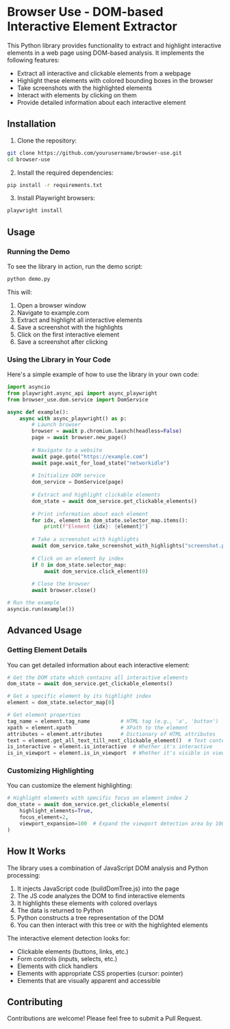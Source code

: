 # Browser Use - DOM-based Interactive Element Extractor

This Python library provides functionality to extract and highlight interactive elements in a web page using DOM-based analysis. It implements the following features:

- Extract all interactive and clickable elements from a webpage
- Highlight these elements with colored bounding boxes in the browser
- Take screenshots with the highlighted elements
- Interact with elements by clicking on them
- Provide detailed information about each interactive element

## Installation

1. Clone the repository:
```bash
git clone https://github.com/yourusername/browser-use.git
cd browser-use
```

2. Install the required dependencies:
```bash
pip install -r requirements.txt
```

3. Install Playwright browsers:
```bash
playwright install
```

## Usage

### Running the Demo

To see the library in action, run the demo script:

```bash
python demo.py
```

This will:
1. Open a browser window
2. Navigate to example.com
3. Extract and highlight all interactive elements
4. Save a screenshot with the highlights
5. Click on the first interactive element
6. Save a screenshot after clicking

### Using the Library in Your Code

Here's a simple example of how to use the library in your own code:

```python
import asyncio
from playwright.async_api import async_playwright
from browser_use.dom.service import DomService

async def example():
    async with async_playwright() as p:
        # Launch browser
        browser = await p.chromium.launch(headless=False)
        page = await browser.new_page()
        
        # Navigate to a website
        await page.goto("https://example.com")
        await page.wait_for_load_state("networkidle")
        
        # Initialize DOM service
        dom_service = DomService(page)
        
        # Extract and highlight clickable elements
        dom_state = await dom_service.get_clickable_elements()
        
        # Print information about each element
        for idx, element in dom_state.selector_map.items():
            print(f"Element {idx}: {element}")
            
        # Take a screenshot with highlights
        await dom_service.take_screenshot_with_highlights("screenshot.png")
        
        # Click on an element by index
        if 0 in dom_state.selector_map:
            await dom_service.click_element(0)
        
        # Close the browser
        await browser.close()

# Run the example
asyncio.run(example())
```

## Advanced Usage

### Getting Element Details

You can get detailed information about each interactive element:

```python
# Get the DOM state which contains all interactive elements
dom_state = await dom_service.get_clickable_elements()

# Get a specific element by its highlight index
element = dom_state.selector_map[0]

# Get element properties
tag_name = element.tag_name          # HTML tag (e.g., 'a', 'button')
xpath = element.xpath                # XPath to the element
attributes = element.attributes      # Dictionary of HTML attributes
text = element.get_all_text_till_next_clickable_element()  # Text content
is_interactive = element.is_interactive  # Whether it's interactive
is_in_viewport = element.is_in_viewport  # Whether it's visible in viewport
```

### Customizing Highlighting

You can customize the element highlighting:

```python
# Highlight elements with specific focus on element index 2
dom_state = await dom_service.get_clickable_elements(
    highlight_elements=True,
    focus_element=2,
    viewport_expansion=100  # Expand the viewport detection area by 100px
)
```

## How It Works

The library uses a combination of JavaScript DOM analysis and Python processing:

1. It injects JavaScript code (buildDomTree.js) into the page
2. The JS code analyzes the DOM to find interactive elements
3. It highlights these elements with colored overlays
4. The data is returned to Python
5. Python constructs a tree representation of the DOM
6. You can then interact with this tree or with the highlighted elements

The interactive element detection looks for:
- Clickable elements (buttons, links, etc.)
- Form controls (inputs, selects, etc.)
- Elements with click handlers
- Elements with appropriate CSS properties (cursor: pointer)
- Elements that are visually apparent and accessible

## Contributing

Contributions are welcome! Please feel free to submit a Pull Request. 